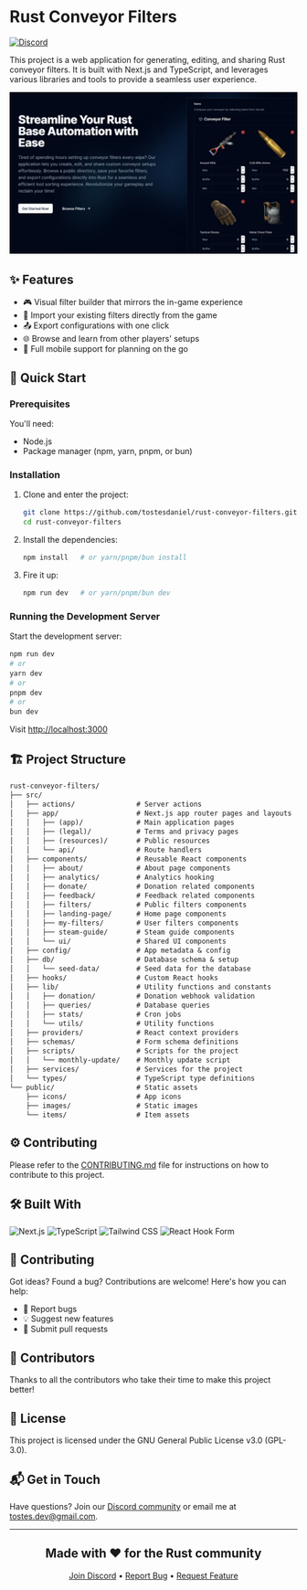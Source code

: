 # Rust Conveyor Filters

[![Discord](https://img.shields.io/discord/1272807564693995520?style=flat&logo=discord&logoColor=5865F2&label=Discord&labelColor=FFFFFF&color=000000)](https://discord.gg/DGzAHXvU93)

This project is a web application for generating, editing, and sharing Rust conveyor filters. It is built with Next.js and TypeScript, and leverages various libraries and tools to provide a seamless user experience.

![Rust Conveyor Filters](public/og.jpg)

## ✨ Features

- 🎮 Visual filter builder that mirrors the in-game experience
- 💾 Import your existing filters directly from the game
- 📤 Export configurations with one click
- 🌐 Browse and learn from other players' setups
- 📱 Full mobile support for planning on the go

## 🚀 Quick Start

### Prerequisites

You'll need:

- Node.js
- Package manager (npm, yarn, pnpm, or bun)

### Installation

1. Clone and enter the project:

   ```bash
   git clone https://github.com/tostesdaniel/rust-conveyor-filters.git
   cd rust-conveyor-filters
   ```

2. Install the dependencies:

   ```bash
   npm install   # or yarn/pnpm/bun install
   ```

3. Fire it up:

   ```bash
   npm run dev   # or yarn/pnpm/bun dev
   ```

### Running the Development Server

Start the development server:

```bash
npm run dev
# or
yarn dev
# or
pnpm dev
# or
bun dev
```

Visit [http://localhost:3000](http://localhost:3000)

## 🏗️ Project Structure

```text
rust-conveyor-filters/
├── src/
│   ├── actions/               # Server actions
│   ├── app/                   # Next.js app router pages and layouts
│   │   ├── (app)/             # Main application pages
│   │   ├── (legal)/           # Terms and privacy pages
│   │   ├── (resources)/       # Public resources
│   │   └── api/               # Route handlers
│   ├── components/            # Reusable React components
│   │   ├── about/             # About page components
│   │   ├── analytics/         # Analytics hooking
│   │   ├── donate/            # Donation related components
│   │   ├── feedback/          # Feedback related components
│   │   ├── filters/           # Public filters components
│   │   ├── landing-page/      # Home page components
│   │   ├── my-filters/        # User filters components
│   │   ├── steam-guide/       # Steam guide components
│   │   └── ui/                # Shared UI components
│   ├── config/                # App metadata & config
│   ├── db/                    # Database schema & setup
│   │   └── seed-data/         # Seed data for the database
│   ├── hooks/                 # Custom React hooks
│   ├── lib/                   # Utility functions and constants
│   │   ├── donation/          # Donation webhook validation
│   │   ├── queries/           # Database queries
│   │   ├── stats/             # Cron jobs
│   │   └── utils/             # Utility functions
│   ├── providers/             # React context providers
│   ├── schemas/               # Form schema definitions
│   ├── scripts/               # Scripts for the project
│   │   └── monthly-update/    # Monthly update script
│   ├── services/              # Services for the project
│   └── types/                 # TypeScript type definitions
└── public/                    # Static assets
    ├── icons/                 # App icons
    ├── images/                # Static images
    └── items/                 # Item assets
```

## ⚙️ Contributing

Please refer to the [CONTRIBUTING.md](CONTRIBUTING.md) file for instructions on how to contribute to this project.

## 🛠️ Built With

![Next.js](https://img.shields.io/badge/Next.js-000000?style=flat&logo=next.js&logoColor=white)
![TypeScript](https://img.shields.io/badge/TypeScript-007ACC?style=flat&logo=typescript&logoColor=white)
![Tailwind CSS](https://img.shields.io/badge/Tailwind_CSS-38B2AC?style=flat&logo=tailwind-css&logoColor=white)
![React Hook Form](https://img.shields.io/badge/React_Hook_Form-EC5990?style=flat&logo=react-hook-form&logoColor=white)

## 🤝 Contributing

Got ideas? Found a bug? Contributions are welcome! Here's how you can help:

- 🐛 Report bugs
- 💡 Suggest new features
- 🔧 Submit pull requests

## 🌟 Contributors

Thanks to all the contributors who take their time to make this project better!

<!-- readme: contributors,bots/- -start -->
<!-- readme: contributors,bots/- -end -->

## 📝 License

This project is licensed under the GNU General Public License v3.0 (GPL-3.0).

## 📬 Get in Touch

Have questions? Join our [Discord community](https://discord.gg/DGzAHXvU93) or email me at <tostes.dev@gmail.com>.

---

<div align="center">

## Made with ❤️ for the Rust community

[Join Discord](https://discord.gg/DGzAHXvU93) • [Report Bug](https://github.com/tostesdaniel/rust-conveyor-filters/issues) • [Request Feature](https://github.com/tostesdaniel/rust-conveyor-filters/issues)

</div>
